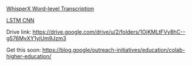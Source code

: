 [WhisperX Word-level Transcription](https://colab.research.google.com/drive/1npiv6Bgi9NOqqZufwqDsEEx2GCIWUxKZ?authuser=2#scrollTo=bdb9a91b)

[LSTM CNN](https://colab.research.google.com/drive/11TbzMM8PSaJIXjlsv-PX85zuUQZpzCvG?authuser=2#scrollTo=d3f97707                )

Drive link: <https://drive.google.com/drive/u/2/folders/1OjKMLtFVy8hC--g576MyXY1yiUm9Jzm3>

Get this soon: https://blog.google/outreach-initiatives/education/colab-higher-education/